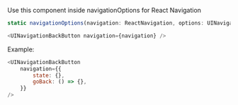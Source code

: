Use this component inside navigationOptions for React Navigation
```js static
static navigationOptions(navigation: ReactNavigation, options: UINavigationBarOptions)

<UINavigationBackButton navigation={navigation} />
```

Example:
```js noeditor
<UINavigationBackButton 
    navigation={{ 
        state: {},
        goBack: () => {},
    }}
/>
```